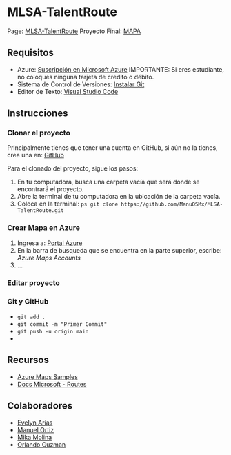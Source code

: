 # MLSA-TalentRoute
Page: [MLSA-TalentRoute](https://manuos.codes/MLSA-TalentRoute)
Proyecto Final: [MAPA](https://victorious-beach-080a92d0f.1.azurestaticapps.net/)

## Requisitos
- Azure: [Suscripción en Microsoft Azure](https://azure.microsoft.com/en-us/free/students) IMPORTANTE: Si eres estudiante, no coloques ninguna tarjeta de credito o débito.
- Sistema de Control de Versiones: [Instalar Git](https://git-scm.com/downloads)
- Editor de Texto: [Visual Studio Code](https://code.visualstudio.com/)
## Instrucciones

### Clonar el proyecto
Principalmente tienes que tener una cuenta en GitHub, si aún no la tienes, crea una en: [GitHub](https://github.com)

Para el clonado del proyecto, sigue los pasos:
1. En tu computadora, busca una carpeta vacía que será donde se encontrará el proyecto.
2. Abre la terminal de tu computadora en la ubicación de la carpeta vacía.
3. Coloca en la terminal: ```ps git clone https://github.com/ManuOSMx/MLSA-TalentRoute.git```
### Crear Mapa en Azure
1. Ingresa a: [Portal Azure](https://portal.azure.com)
2. En la barra de busqueda que se encuentra en la parte superior, escribe: *Azure Maps Accounts*
3. ...

### Editar proyecto


### Git y GitHub
- ```git add .```
- ```git commit -m "Primer Commit"```
- ```git push -u origin main```
- 

## Recursos
- [Azure Maps Samples](https://samples.azuremaps.com/?sample=)
- [Docs Microsoft - Routes](https://docs.microsoft.com/en-us/rest/api/maps/route/post-route-directions?tabs=HTTP#alternativeroutetype)
## Colaboradores 
- [Evelyn Arias](https://github.com)
- [Manuel Ortiz](https://github.com/ManuOSMX)
- [Mika Molina](https://github.com)
- [Orlando Guzman](https://github.com)